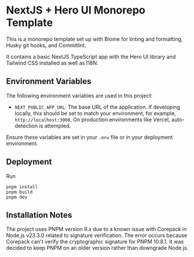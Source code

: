 # NextJS + Hero UI Monorepo Template

This is a monorepo template set up with Biome for linting and formatting, Husky git hooks, and Commitlint.

It contains a basic NextJS TypeScript app with the Hero UI library and Tailwind CSS installed as well as I18N.

## Environment Variables

The following environment variables are used in this project:

- `NEXT_PUBLIC_APP_URL`: The base URL of the application. If developing locally, this should be set to match your environment, for example, `http://localhost:3000`. On production environments like Vercel, auto-detection is attempted.

Ensure these variables are set in your `.env` file or in your deployment environment.

## Deployment

Run

```
pnpm install
pnpm build
pnpm dev
```

## Installation Notes

The project uses PNPM version 9.x due to a known issue with Corepack in Node.js v23.3.0 related to signature verification. The error occurs because Corepack can't verify the cryptographic signature for PNPM 10.8.1. It was decided to keep PNPM on an older version rather than downgrade Node.js.

